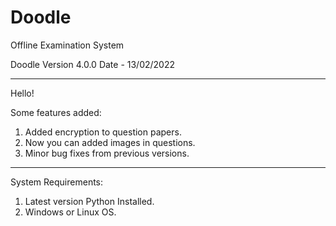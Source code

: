 # Doodle
Offline Examination System

Doodle Version 4.0.0
Date - 13/02/2022

---------------------------------------------------------------------------------------------------------------------------
Hello!

Some features added:
1. Added encryption to question papers.
2. Now you can added images in questions.
3. Minor bug fixes from previous versions.

---------------------------------------------------------------------------------------------------------------------------

System Requirements:
1. Latest version Python Installed.
2. Windows or Linux OS.
